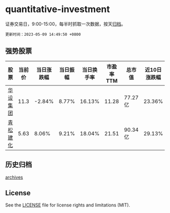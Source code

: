 # quantitative-investment

证券交易日，9:00-15:00，每半时抓取一次数据，按天[归档](archives)。

`更新时间：2023-05-09 14:49:50 +0800`

## 强势股票

|股票|当前价|当日涨跌幅|当日振幅|当日换手率|市盈率TTM|总市值|近10日涨跌幅|
|----|----|----|----|----|----|----|----|
|[华设集团](https://xueqiu.com/S/SH603018)|11.3|-2.84%|8.77%|16.13%|11.28|77.27亿|23.36%|
|[青松建化](https://xueqiu.com/S/SH600425)|5.63|8.06%|9.21%|18.04%|21.51|90.34亿|29.13%|

## 历史归档

[archives](archives)

## License

See the [LICENSE](LICENSE) file for license rights and limitations (MIT).